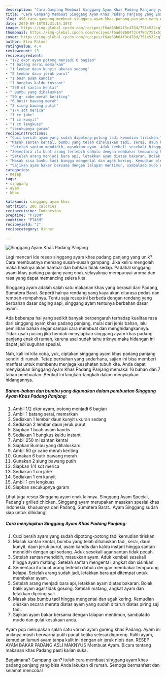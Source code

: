```yaml
---
description: "Cara Gampang Membuat Singgang Ayam Khas Padang Panjang yang Enak Banget"
title: "Cara Gampang Membuat Singgang Ayam Khas Padang Panjang yang Enak Banget"
slug: 496-cara-gampang-membuat-singgang-ayam-khas-padang-panjang-yang-enak-banget
date: 2020-09-18T01:31:14.307Z
image: https://img-global.cpcdn.com/recipes/f6ad68b04f3c478d/751x532cq70/singgang-ayam-khas-padang-panjang-foto-resep-utama.jpg
thumbnail: https://img-global.cpcdn.com/recipes/f6ad68b04f3c478d/751x532cq70/singgang-ayam-khas-padang-panjang-foto-resep-utama.jpg
cover: https://img-global.cpcdn.com/recipes/f6ad68b04f3c478d/751x532cq70/singgang-ayam-khas-padang-panjang-foto-resep-utama.jpg
author: Elva Palmer
ratingvalue: 4.4
reviewcount: 13
recipeingredient:
- "1/2 ekor ayam potong menjadi 6 bagian"
- "1 batang serai memarkan"
- "1 lembar daun kunyit ukuran sedang"
- "2 lembar daun jeruk purut"
- "1 buah asam kandis"
- "1 bungkus kaldu instant"
- "250 ml santan kental"
- " Bumbu yang dihaluskan"
- "50 gr cabe merah keriting"
- "6 butir bawang merah"
- "2 siung bawang putih"
- "1/4 sdt merica"
- "1 cm jahe"
- "1 cm kunyit"
- "1 cm lengkuas"
- "secukupnya garam"
recipeinstructions:
- "Cuci bersih ayam yang sudah dipotong-potong tadi kemudian tiriskan."
- "Masak santan kental, bumbu yang telah dihaluskan tadi, serai, daun kunyit, daun jeruk purut, asam kandis dan kaldu instant hingga santan mendidih dengan api sedang. Aduk sesekali agar santan tidak pecah."
- "Setelah santan mendidih, masukkan ayam. Aduk kembali sesekali hingga ayam matang. Setelah santan mengental, angkat dan sisihkan."
- "Sementara itu buat arang terlebih dahulu dengan membakar tempurung kelapa. Setelah arang sudah jadi, letakkan bara api ditempat untuk membakar ayam."
- "Setelah arang menjadi bara api, letakkan ayam diatas bakaran. Bolak balik ayam agar tidak gosong. Setelah matang, angkat ayam dan letakkan dipiring saji."
- "Masak sisa bumbu tadi hingga mengental dan agak kering. Kemudian oleskan secara merata diatas ayam yang sudah ditaruh diatas piring saji tadi."
- "Sajikan ayam bakar bersama dengan lalapan mentimun, sambalado mudo dan gulai kesukaan anda."
categories:
- Resep
tags:
- singgang
- ayam
- khas

katakunci: singgang ayam khas 
nutrition: 286 calories
recipecuisine: Indonesian
preptime: "PT20M"
cooktime: "PT45M"
recipeyield: "2"
recipecategory: Dinner

---
```



![Singgang Ayam Khas Padang Panjang](https://img-global.cpcdn.com/recipes/f6ad68b04f3c478d/751x532cq70/singgang-ayam-khas-padang-panjang-foto-resep-utama.jpg)

Lagi mencari ide resep singgang ayam khas padang panjang yang unik? Cara membuatnya memang susah-susah gampang. Jika keliru mengolah maka hasilnya akan hambar dan bahkan tidak sedap. Padahal singgang ayam khas padang panjang yang enak selayaknya mempunyai aroma dan rasa yang dapat memancing selera kita.

Singgang ayam adalah salah satu makanan khas yang berasal dari Padang, Sumatera Barat. Seperti halnya rendang yang kaya akan citarasa pedas dan rempah-rempahnya. Tentu saja resep ini berbeda dengan rendang yang berbahan dasar daging sapi, singgang ayam tentunya berbahan dasar ayam.

Ada beberapa hal yang sedikit banyak berpengaruh terhadap kualitas rasa dari singgang ayam khas padang panjang, mulai dari jenis bahan, lalu pemilihan bahan segar sampai cara membuat dan menghidangkannya. Tidak usah pusing jika hendak menyiapkan singgang ayam khas padang panjang enak di rumah, karena asal sudah tahu triknya maka hidangan ini dapat jadi suguhan spesial.


Nah, kali ini kita coba, yuk, ciptakan singgang ayam khas padang panjang sendiri di rumah. Tetap berbahan yang sederhana, sajian ini bisa memberi manfaat untuk membantu menjaga kesehatan tubuh kita. Anda dapat menyiapkan Singgang Ayam Khas Padang Panjang memakai 16 bahan dan 7 tahap pembuatan. Berikut ini langkah-langkah dalam menyiapkan hidangannya.

<!--inarticleads1-->

##### Bahan-bahan dan bumbu yang digunakan dalam pembuatan Singgang Ayam Khas Padang Panjang:

1. Ambil 1/2 ekor ayam, potong menjadi 6 bagian
1. Ambil 1 batang serai, memarkan
1. Sediakan 1 lembar daun kunyit ukuran sedang
1. Sediakan 2 lembar daun jeruk purut
1. Siapkan 1 buah asam kandis
1. Sediakan 1 bungkus kaldu instant
1. Ambil 250 ml santan kental
1. Siapkan  Bumbu yang dihaluskan:
1. Ambil 50 gr cabe merah keriting
1. Gunakan 6 butir bawang merah
1. Gunakan 2 siung bawang putih
1. Siapkan 1/4 sdt merica
1. Sediakan 1 cm jahe
1. Sediakan 1 cm kunyit
1. Ambil 1 cm lengkuas
1. Siapkan secukupnya garam


Lihat juga resep Singgang ayam enak lainnya. Singgang Ayam Special, Padang&#39;s grilled chicken. Singgang ayam merupakan masakan spesial khas indonesia, khususnya dari Padang, Sumatera Barat.. Ayam Singgang sudah siap untuk dihidang! 

<!--inarticleads2-->

##### Cara menyiapkan Singgang Ayam Khas Padang Panjang:

1. Cuci bersih ayam yang sudah dipotong-potong tadi kemudian tiriskan.
1. Masak santan kental, bumbu yang telah dihaluskan tadi, serai, daun kunyit, daun jeruk purut, asam kandis dan kaldu instant hingga santan mendidih dengan api sedang. Aduk sesekali agar santan tidak pecah.
1. Setelah santan mendidih, masukkan ayam. Aduk kembali sesekali hingga ayam matang. Setelah santan mengental, angkat dan sisihkan.
1. Sementara itu buat arang terlebih dahulu dengan membakar tempurung kelapa. Setelah arang sudah jadi, letakkan bara api ditempat untuk membakar ayam.
1. Setelah arang menjadi bara api, letakkan ayam diatas bakaran. Bolak balik ayam agar tidak gosong. Setelah matang, angkat ayam dan letakkan dipiring saji.
1. Masak sisa bumbu tadi hingga mengental dan agak kering. Kemudian oleskan secara merata diatas ayam yang sudah ditaruh diatas piring saji tadi.
1. Sajikan ayam bakar bersama dengan lalapan mentimun, sambalado mudo dan gulai kesukaan anda.


Ayam pop merupakan salah satu varian ayam goreng khas Padang. Ayam ini uniknya masih berwarna putih pucat ketika selesai digoreng. Kuliti ayam, kemudian lumuri ayam tanpa kulit ini dengan air jeruk nipis dan. RESEP AYAM BAKAR PADANG ASLI MAKNYUS Membuat Ayam. Bicara tentang makanan khas Padang pasti kalian suka. 

Bagaimana? Gampang kan? Itulah cara membuat singgang ayam khas padang panjang yang bisa Anda lakukan di rumah. Semoga bermanfaat dan selamat mencoba!
